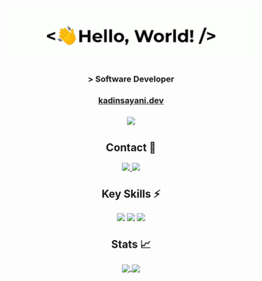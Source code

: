 <div align="center">
    <img src="greetings.gif" align="center" height="" width="500" />
</div>

### <div align="center" width="200"> > Software Developer</div>
### <div align="center" width="200"><a href="https://kadinsayani.dev">kadinsayani.dev</a></div>
### <div align="center" width="200"><img src="https://img.shields.io/github/followers/kadinsayani.svg?style=social&label=Follow My GitHub&maxAge=2592000"/></div>

## <div align="center">Contact 🥷</div>
<p align="center">
    <a href="mailto:me@kadinsayani.dev">
        <img src="https://img.shields.io/badge/Email-white?style=for-the-badge"/>
    </a>
    <a href="https://www.linkedin.com/in/kadinsayani/">
        <img src="https://img.shields.io/badge/LinkedIn-0077B5?style=for-the-badge&logo=linkedin&logoColor=white"/>
    </a>
</p>
    
## <div align="center">Key Skills ⚡️</div>
<div align="center">
    <img src="https://img.shields.io/badge/Swift-FA7343?style=for-the-badge&logo=swift&logoColor=white"/>
    <img src="https://img.shields.io/badge/Rust-%23000000.svg?style=for-the-badge&logo=rust&logoColor=white"/>
    <img src="https://img.shields.io/badge/C++-%2300599C.svg?style=for-the-badge&logo=c%2B%2B&logoColor=white"/>
</div>

## <div align="center">Stats 📈</div>

<div align="center">
    <a href="https://github-readme-stats.vercel.app/api?username=kadinsayani&show_icons=true&theme=highcontrast&rank_icon=github">
        <img height=200 align="center" src="https://github-readme-stats.vercel.app/api?username=kadinsayani&show_icons=true&theme=highcontrast&rank_icon=github"/>
    </a>
    <a href="https://github-readme-stats.vercel.app/api/top-langs/?username=kadinsayani&theme=highcontrast&layout=compact&langs_count=8&card_width=320">
        <img height=200 align="center" src="https://github-readme-stats.vercel.app/api/top-langs/?username=kadinsayani&theme=highcontrast&layout=compact&langs_count=8&card_width=320"/>
    </a>
</div>
  
<!---
kadinsayani/kadinsayani is a ✨ special ✨ repository because its `README.md` (this file) appears on your GitHub profile.
You can click the Preview link to take a look at your changes.
https://dev.to/envoy_/150-badges-for-github-pnk#terminal
--->
